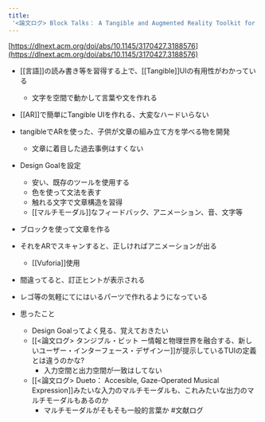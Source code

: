 ```yaml
---
title:
 '<論文ログ> Block Talks： A Tangible and Augmented Reality Toolkit for Children to Learn Sentence Construction'
---
```


[https://dlnext.acm.org/doi/abs/10.1145/3170427.3188576](https://dlnext.acm.org/doi/abs/10.1145/3170427.3188576)
- [[言語]]の読み書き等を習得する上で、[[Tangible]]UIの有用性がわかっている
    - 文字を空間で動かして言葉や文を作れる
- [[AR]]で簡単にTangible UIを作れる、大変なハードいらない

- tangibleでARを使った、子供が文章の組み立て方を学べる物を開発
    - 文章に着目した過去事例はすくない
- Design Goalを設定
    - 安い、既存のツールを使用する
    - 色を使って文法を表す
    - 触れる文字で文章構造を習得
    - [[マルチモーダル]]なフィードバック、アニメーション、音、文字等

- ブロックを使って文章を作る
- それをARでスキャンすると、正しければアニメーションが出る
    - [[Vuforia]]使用
- 間違ってると、訂正ヒントが表示される

- レゴ等の気軽にてにはいるパーツで作れるようになっている

- 思ったこと
    - Design Goalってよく見る、覚えておきたい
    - [[<論文ログ> タンジブル・ビット ー情報と物理世界を融合する、新しいユーザー・インターフェース・デザインー]]が提示しているTUIの定義とは違うのかな?
        - 入力空間と出力空間が一致はしてない
    - [[<論文ログ> Dueto： Accesible, Gaze-Operated Musical Expression]]みたいな入力のマルチモーダルも、これみたいな出力のマルチモーダルもあるのか
        - マルチモーダルがそもそも一般的言葉か
#文献ログ
